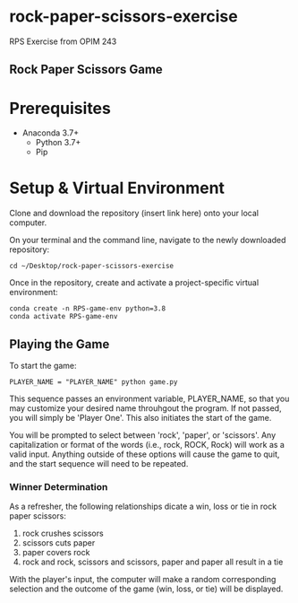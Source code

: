 # rock-paper-scissors-exercise
RPS Exercise from OPIM 243

## Rock Paper Scissors Game

# Prerequisites
+ Anaconda 3.7+
  + Python 3.7+
  + Pip

# Setup & Virtual Environment
Clone and download the repository (insert link here) onto your local computer.

On your terminal and the command line, navigate to the newly downloaded repository: 

```
cd ~/Desktop/rock-paper-scissors-exercise
```
Once in the repository, create and activate a project-specific virtual environment:
```
conda create -n RPS-game-env python=3.8
conda activate RPS-game-env
```

## Playing the Game

To start the game:

```
PLAYER_NAME = "PLAYER_NAME" python game.py
```

This sequence passes an environment variable, PLAYER_NAME, so that you may customize your desired name throuhgout the program. If not passed, you will simply be 'Player One'. This also initiates the start of the game.

You will be prompted to select between 'rock', 'paper', or 'scissors'. Any capitalization or format of the words (i.e., rock, ROCK, Rock) will work as a valid input. Anything outside of these options will cause the game to quit, and the start sequence will need to be repeated. 

### Winner Determination

As a refresher, the following relationships dicate a win, loss or tie in rock paper scissors: 
1. rock crushes scissors
2. scissors cuts paper
3. paper covers rock 
4. rock and rock, scissors and scissors, paper and paper all result in a tie


With the player's input, the computer will make a random corresponding selection and the outcome of the game (win, loss, or tie) will be displayed. 
